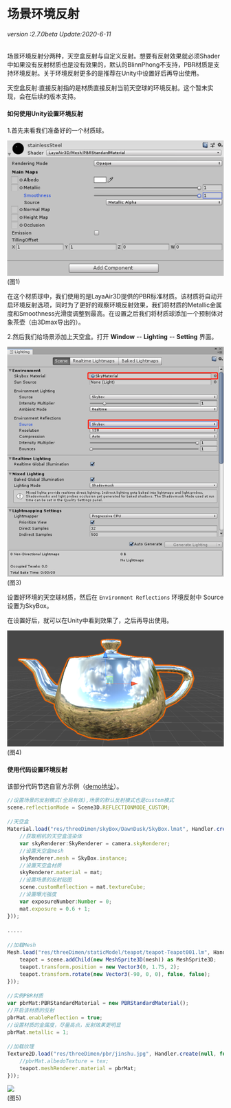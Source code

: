 # 场景环境反射

###### *version :2.7.0beta   Update:2020-6-11*

​	场景环境反射分两种，天空盒反射与自定义反射。想要有反射效果就必须Shader中如果没有反射材质也是没有效果的，默认的BlinnPhong不支持，PBR材质是支持环境反射。关于环境反射更多的是推荐在Unity中设置好后再导出使用。

天空盒反射:直接反射指的是材质直接反射当前天空球的环境反射。这个暂未实现，会在后续的版本支持。

#### 如何使用Unity设置环境反射

1.首先来看我们准备好的一个材质球。

![](img/1.jpg)<br>(图1)

在这个材质球中，我们使用的是LayaAir3D提供的PBR标准材质。该材质将自动开启环境反射选项，同时为了更好的观察环境反射效果，我们将材质的Metallic金属度和Smoothness光滑度调整到最高。在设置之后我们将材质球添加一个预制体对象茶壶（由3Dmax导出的）。



2.然后我们给场景添加上天空盒。打开 **Window** -- **Lighting** -- **Setting**  界面。

![](img/skyBoxSet.jpg)<br>(图3)

设置好环境的天空球材质，然后在 `Environment Reflections` 环境反射中  Source 设置为SkyBox。

在设置好后，就可以在Unity中看到效果了，之后再导出使用。	

![](img/2.jpg)<br>(图4)

#### 使用代码设置环境反射

该部分代码节选自官方示例（[demo地址](https://layaair.ldc.layabox.com/demo2/?language=ch&category=3d&group=Scene3D&name=EnvironmentalReflection)）。

```typescript
//设置场景的反射模式(全局有效),场景的默认反射模式也是custom模式
scene.reflectionMode = Scene3D.REFLECTIONMODE_CUSTOM;

//天空盒
Material.load("res/threeDimen/skyBox/DawnDusk/SkyBox.lmat", Handler.create(null, function(mat:SkyBoxMaterial):void {
    //获取相机的天空盒渲染体
    var skyRenderer:SkyRenderer = camera.skyRenderer;
    //设置天空盒mesh
    skyRenderer.mesh = SkyBox.instance;
    //设置天空盒材质
    skyRenderer.material = mat;
    //设置场景的反射贴图
    scene.customReflection = mat.textureCube;
    //设置曝光强度
    var exposureNumber:Number = 0;
    mat.exposure = 0.6 + 1;
}));

.....

//加载Mesh
Mesh.load("res/threeDimen/staticModel/teapot/teapot-Teapot001.lm", Handler.create(null, function(mesh:Mesh):void {
    teapot = scene.addChild(new MeshSprite3D(mesh)) as MeshSprite3D;
    teapot.transform.position = new Vector3(0, 1.75, 2);
    teapot.transform.rotate(new Vector3(-90, 0, 0), false, false);
}));

//实例PBR材质
var pbrMat:PBRStandardMaterial = new PBRStandardMaterial();
//开启该材质的反射
pbrMat.enableReflection = true;
//设置材质的金属度，尽量高点，反射效果更明显
pbrMat.metallic = 1;

//加载纹理
Texture2D.load("res/threeDimen/pbr/jinshu.jpg", Handler.create(null, function(tex:Texture2D):void {
    //pbrMat.albedoTexture = tex;
    teapot.meshRenderer.material = pbrMat;
}));
```

![](img/5.png)<br>(图5)




